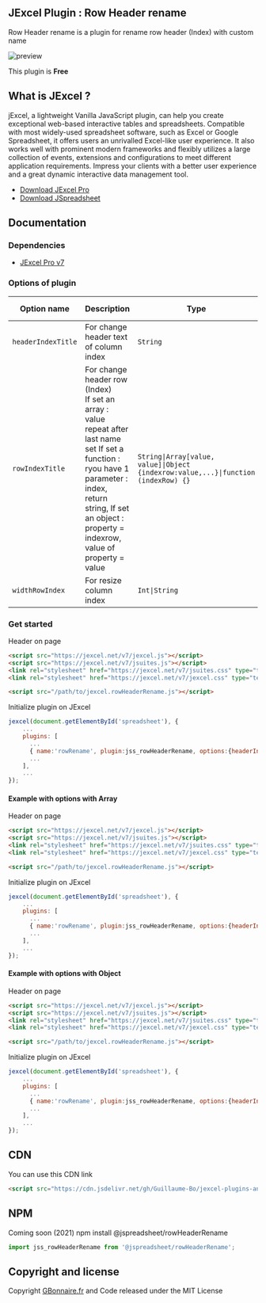 ## JExcel Plugin : Row Header rename

 Row Header rename is a plugin for rename row header (Index) with custom name

![preview](https://user-images.githubusercontent.com/52194475/91864087-220d2300-ec70-11ea-9390-fe52e74cf28e.png)


This plugin is **Free**

## What is JExcel ?

jExcel, a lightweight Vanilla JavaScript plugin, can help you create exceptional web-based interactive tables and spreadsheets. Compatible with most widely-used spreadsheet software, such as Excel or Google Spreadsheet, it offers users an unrivalled Excel-like user experience. It also works well with prominent modern frameworks and flexibly utilizes a large collection of events, extensions and configurations to meet different application requirements. Impress your clients with a better user experience and a great dynamic interactive data management tool.

- [Download JExcel Pro](https://www.jexcel.net) 
- [Download JSpreadsheet](https://www.jspreadsheet.com)

## Documentation

### Dependencies

- [JExcel Pro v7](https://www.jexcel.net/v7)  

### Options of plugin

<table>
	<thead>
		<tr>
			<th>Option name</th>
			<th>Description</th>
			<th>Type</th>
			<th>Default Value</th>
		</tr>
	</thead>
	<tbody>
		<tr>
			<td><code>headerIndexTitle</code></td>
			<td>For change header text of column index</td>
			<td><code>String</code></td>
			<td>(blank)</td>
		</tr>
		<tr>
			<td><code>rowIndexTitle</code></td>
			<td>For change header row (Index)<br>
      If set an array : value repeat after last name set
      If set a function : ryou have 1 parameter : index, return string,
      If set an object : property = indexrow, value of property = value
      </td>
			<td><code>String|Array[value, value]|Object {indexrow:value,...}|function (indexRow) {}</code></td>
			<td><code>null</code></td>
		</tr>
		<tr>
			<td><code>widthRowIndex</code></td>
			<td>For resize column index</td>
			<td><code>Int|String</code></td>
			<td><code>50</code></td>
		</tr>
	</tbody>
</table>

### Get started

Header on page
```HTML
<script src="https://jexcel.net/v7/jexcel.js"></script>
<script src="https://jexcel.net/v7/jsuites.js"></script>
<link rel="stylesheet" href="https://jexcel.net/v7/jsuites.css" type="text/css" />
<link rel="stylesheet" href="https://jexcel.net/v7/jexcel.css" type="text/css" />

<script src="/path/to/jexcel.rowHeaderRename.js"></script>
```

Initialize plugin on JExcel
```JavaScript
jexcel(document.getElementById('spreadsheet'), {
	...
	plugins: [
      ...
      { name:'rowRename', plugin:jss_rowHeaderRename, options:{headerIndexTitle: "hours", rowIndexTitle:function(rowIndex) {return (rowIndex % 24) + ":00";}}},
      ...  
    ],
    ...
});
```

#### Example with options with Array

Header on page
```HTML
<script src="https://jexcel.net/v7/jexcel.js"></script>
<script src="https://jexcel.net/v7/jsuites.js"></script>
<link rel="stylesheet" href="https://jexcel.net/v7/jsuites.css" type="text/css" />
<link rel="stylesheet" href="https://jexcel.net/v7/jexcel.css" type="text/css" />

<script src="/path/to/jexcel.rowHeaderRename.js"></script>
```

Initialize plugin on JExcel
```JavaScript
jexcel(document.getElementById('spreadsheet'), {
	...
	plugins: [
      ...
      { name:'rowRename', plugin:jss_rowHeaderRename, options:{headerIndexTitle: "Who ?", rowIndexTitle:["Me", "You", "Us"]}},
      ...  
    ],
    ...
});
```

#### Example with options with Object

Header on page
```HTML
<script src="https://jexcel.net/v7/jexcel.js"></script>
<script src="https://jexcel.net/v7/jsuites.js"></script>
<link rel="stylesheet" href="https://jexcel.net/v7/jsuites.css" type="text/css" />
<link rel="stylesheet" href="https://jexcel.net/v7/jexcel.css" type="text/css" />

<script src="/path/to/jexcel.rowHeaderRename.js"></script>
```

Initialize plugin on JExcel
```JavaScript
jexcel(document.getElementById('spreadsheet'), {
	...
	plugins: [
      ...
      { name:'rowRename', plugin:jss_rowHeaderRename, options:{headerIndexTitle: "Name", rowIndexTitle:{0:"Tom", 1:"Pierre", 2:"Jean", 3:"William"}, widthRowIndex: 100}},
      ...  
    ],
    ...
});
```

## CDN

You can use this CDN link
```HTML
<script src="https://cdn.jsdelivr.net/gh/Guillaume-Bo/jexcel-plugins-and-editors@latest/plugins/rowHeaderRename/jexcel.rowHeaderRename.js"></script>
```

## NPM
Coming soon (2021)
npm install @jspreadsheet/rowHeaderRename
```javascript
import jss_rowHeaderRename from '@jspreadsheet/rowHeaderRename';
```



## Copyright and license

Copyright [GBonnaire.fr](https://www.gbonnaire.fr) and Code released under the MIT License
